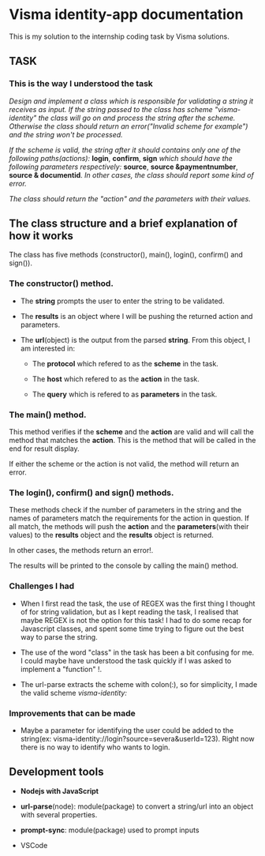 # Visma identity-app documentation

This is my solution to the internship coding task by Visma solutions.

## TASK

### This is the way I understood the task

*Design and implement a class which is responsible for validating a string it receives as input. If the string passed to the class has scheme "visma-identity" the class will go on and process the string after the scheme. Otherwise the class should return an error("Invalid scheme for example") and the string won't be processed.*

*If the scheme is valid, the string after it should contains only one of the following paths(actions):* **login**, **confirm**, **sign** *which should have the following parameters respectively:* **source**, **source &paymentnumber**, **source & documentid**. *In other cases, the class should report some kind of error.*

*The class should return the "action" and the parameters with their values.*

## The class structure and a brief explanation of how it works

The class has five methods (constructor(), main(), login(), confirm() and sign()).

### The constructor() method.

- The **string** prompts the user to enter the string to be validated.
- The **results** is an object where I will be pushing the returned action and parameters.
- The **url**(object) is the output from the parsed **string**. From this object, I am interested in:

  -  The **protocol** which refered to as the **scheme** in the task.

  -  The **host** which refered to as the **action** in the task.

  -  The **query** which is refered to as **parameters** in the task.

### The main() method.

This method verifies if the **scheme** and the **action** are valid and
will call the method that matches the **action**. This is the method that will be called in the end for result display.

If either the scheme or the action is not valid, the method will return an error.

### The login(), confirm() and sign() methods.

These methods check if the number of parameters in the string and the names of parameters match the requirements for the action in question.
If all match, the methods will push the **action** and the **parameters**(with their values) to the **results** object and the **results** object is returned.

In other cases, the methods return an error!. 

The results will be printed to the console by calling the main() method.






### Challenges I had
- When I first read the task, the use of REGEX was the first thing I thought of for string validation, but as I kept reading the task, I realised that maybe REGEX is not the option for this task! I had to do some recap for Javascript classes, and spent some time trying to figure out the best way to parse the string.

- The use of the word "class" in the task has been a bit confusing for me. I could maybe have understood the task quickly if I was asked to implement a "function" !.

- The url-parse extracts the scheme with colon(:), so for simplicity, I made the valid scheme *visma-identity:*

### Improvements that can be made
- Maybe a parameter for identifying the user could be added to the string(ex: visma-identity://login?source=severa&userId=123). Right now there is no way to identify who wants to login.

## Development tools

- **Nodejs with JavaScript**

- **url-parse**(node): module(package) to convert a string/url into an object with several properties.

- **prompt-sync**: module(package) used to prompt inputs

- VSCode

